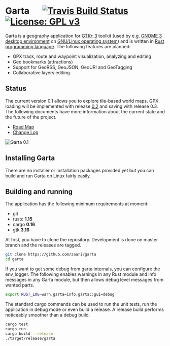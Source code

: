 # Garta &emsp; [![Travis Build Status](https://travis-ci.org/zaari/garta.svg?branch=master)](https://travis-ci.org/zaari/garta) [![License: GPL v3](https://img.shields.io/badge/License-GPL%20v3-blue.svg)](http://www.gnu.org/licenses/gpl-3.0)

Garta is a geography application for [GTK+ 3](http://www.gtk.org/) toolkit (used by e.g. [GNOME 3 desktop environment](https://www.gnome.org/gnome-3/) on [GNU/Linux operating system](https://en.wikipedia.org/wiki/Linux)) and is written in [Rust programming language](https://www.rust-lang.org/en-US/). The following features are planned:

* GPX track, route and waypoint visualization, analyzing and editing
* Geo bookmarks (attractions)
* Support for GeoRSS, GeoJSON, GeoURI and GeoTagging
* Collaborative layers editing

## Status
The current version 0.1 allows you to explore tile-based world maps. GPX loading will be implemented with release [0.2](https://github.com/zaari/garta/milestone/2) and saving with release 0.3. The following documents have more information about the current state and the future of the project.

* [Road Map](ROADMAP.md)
* [Change Log](CHANGELOG.md)

![Garta 0.1](https://cloud.githubusercontent.com/assets/8877215/22755750/2684e262-ee4d-11e6-940d-eb54b5a9b03b.png)

## Installing Garta
There are no installer or installation packages provided yet but you can build and run Garta on Linux fairly easily.

## Building and running
The application has the following minimum requirements at moment:

* git 
* rustc **1.15**
* cargo **0.16**
* gtk **3.16**

At first, you have to clone the repository. Development is done on master branch and the releases are tagged.

```bash
git clone https://github.com/zaari/garta
cd garta
```

If you want to get some debug from garta internals, you can configure the env_logger. The following enables warnings in any Rust module and info messages in any Garta module, but then allows debug level messages from wanted parts.

```bash
export RUST_LOG=warn,garta=info,garta::gui=debug
```

The standard cargo commands can be used to run the unit tests, run the application in debug mode or even build a release. A release build performs noticeably smoother than a debug build.

```bash
cargo test
cargo run
cargo build --release
./target/release/garta
```

